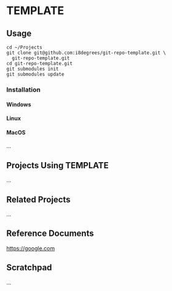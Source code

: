 # TEMPLATE

## Usage

```shell
cd ~/Projects
git clone git@github.com:i8degrees/git-repo-template.git \
  git-repo-template.git
cd git-repo-template.git
git submodules init
git submodules update
```

### Installation
#### Windows
#### Linux
#### MacOS

...

## Projects Using TEMPLATE

...

## Related Projects

...

## Reference Documents

<https://google.com>

## Scratchpad

...
